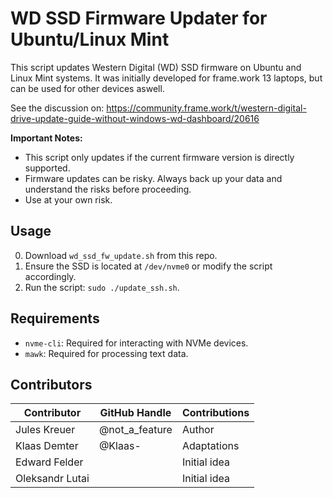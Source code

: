 # WD SSD Firmware Updater for Ubuntu/Linux Mint

This script updates Western Digital (WD) SSD firmware on Ubuntu and Linux Mint systems. 
It was initially developed for frame.work 13 laptops, but can be used for other devices aswell.

See the discussion on: https://community.frame.work/t/western-digital-drive-update-guide-without-windows-wd-dashboard/20616

**Important Notes:**
- This script only updates if the current firmware version is directly supported.
- Firmware updates can be risky. Always back up your data and understand the risks before proceeding.
- Use at your own risk.

## Usage

0. Download `wd_ssd_fw_update.sh` from this repo.
1. Ensure the SSD is located at `/dev/nvme0` or modify the script accordingly.
3. Run the script: `sudo ./update_ssh.sh`.

## Requirements

- `nvme-cli`: Required for interacting with NVMe devices.
- `mawk`: Required for processing text data.

## Contributors

| Contributor        | GitHub Handle   | Contributions   |
| ------------------ | --------------- | --------------- |
| Jules Kreuer       | @not_a_feature  | Author          |
| Klaas Demter       | @Klaas-         | Adaptations     |
| Edward Felder      |                 | Initial idea    |
| Oleksandr Lutai    |                 | Initial idea    |

